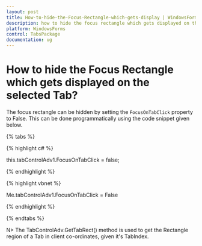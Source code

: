 ```yaml
---
layout: post
title: How-to-hide-the-Focus-Rectangle-which-gets-display | WindowsForms | Syncfusion
description: how to hide the focus rectangle which gets displayed on the selected tab
platform: WindowsForms
control: TabsPackage
documentation: ug
---
```


# How to hide the Focus Rectangle which gets displayed on the selected Tab?

The focus rectangle can be hidden by setting the `FocusOnTabClick` property to False. This can be done programmatically using the code snippet given below.

{% tabs %}

{% highlight c# %}

this.tabControlAdv1.FocusOnTabClick = false;

{% endhighlight %}

{% highlight vbnet %}

Me.tabControlAdv1.FocusOnTabClick = False

{% endhighlight %}

{% endtabs %}

N> The TabControlAdv.GetTabRect() method is used to get the Rectangle region of a Tab in client co-ordinates, given it's TabIndex.

